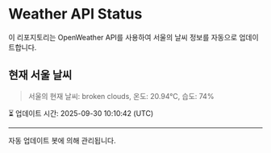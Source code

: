 
# Weather API Status

이 리포지토리는 OpenWeather API를 사용하여 서울의 날씨 정보를 자동으로 업데이트합니다.

## 현재 서울 날씨
> 서울의 현재 날씨: broken clouds, 온도: 20.94°C, 습도: 74%

⏳ 업데이트 시간: 2025-09-30 10:10:42 (UTC)

---
자동 업데이트 봇에 의해 관리됩니다.
